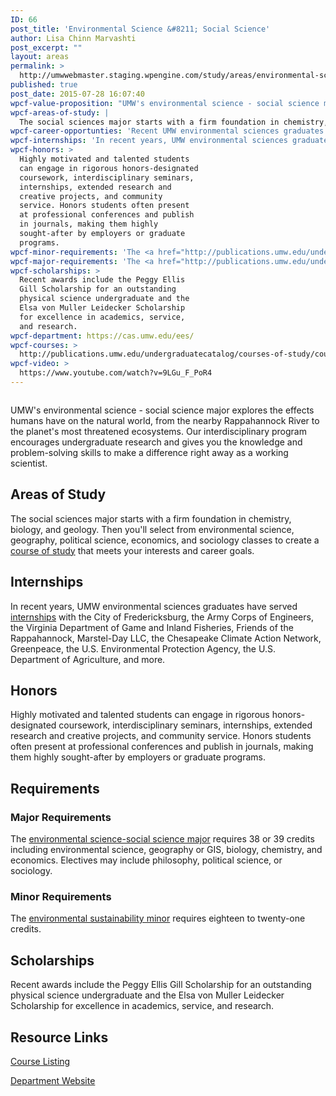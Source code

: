 ```yaml
---
ID: 66
post_title: 'Environmental Science &#8211; Social Science'
author: Lisa Chinn Marvashti
post_excerpt: ""
layout: areas
permalink: >
  http://umwwebmaster.staging.wpengine.com/study/areas/environmental-science-social-science/
published: true
post_date: 2015-07-28 16:07:40
wpcf-value-proposition: "UMW's environmental science - social science major explores the effects humans have on the natural world, from the nearby Rappahannock River to the planet's most threatened ecosystems. Our interdisciplinary program encourages undergraduate research and gives you the knowledge and problem-solving skills to make a difference right away as a working scientist."
wpcf-areas-of-study: |
  The social sciences major starts with a firm foundation in chemistry, biology, and geology. Then you'll select from environmental science, geography, political science, economics, and sociology classes to create a <a href="http://cas.umw.edu/ees/environmental-science-program/social-environmental-science/">course of study</a> that meets your interests and career goals.
wpcf-career-opportunties: 'Recent UMW environmental sciences graduates have <a href="http://cas.umw.edu/ees/our-graduates/">gone to work</a> for the U.S. Geological Survey, the Peace Corps, the Department of State, state and local governments, and nongovernmental organizations. Many pursue advanced degrees.'
wpcf-internships: 'In recent years, UMW environmental sciences graduates have served <a href="http://cas.umw.edu/ees/internships/">internships</a> with the City of Fredericksburg, the Army Corps of Engineers, the Virginia Department of Game and Inland Fisheries, Friends of the Rappahannock, Marstel-Day LLC, the Chesapeake Climate Action Network, Greenpeace, the U.S. Environmental Protection Agency, the U.S. Department of Agriculture, and more.'
wpcf-honors: >
  Highly motivated and talented students
  can engage in rigorous honors-designated
  coursework, interdisciplinary seminars,
  internships, extended research and
  creative projects, and community
  service. Honors students often present
  at professional conferences and publish
  in journals, making them highly
  sought-after by employers or graduate
  programs.
wpcf-minor-requirements: 'The <a href="http://publications.umw.edu/undergraduatecatalog/courses-of-study/minors/sust/">environmental sustainability minor</a> requires eighteen to twenty-one credits.'
wpcf-major-requirements: 'The <a href="http://publications.umw.edu/undergraduatecatalog/courses-of-study/majors/eesc-natural/">environmental science-social science major</a> requires 38 or 39 credits including environmental science, geography or GIS, biology, chemistry, and economics. Electives may include philosophy, political science, or sociology.'
wpcf-scholarships: >
  Recent awards include the Peggy Ellis
  Gill Scholarship for an outstanding
  physical science undergraduate and the
  Elsa von Muller Leidecker Scholarship
  for excellence in academics, service,
  and research.
wpcf-department: https://cas.umw.edu/ees/
wpcf-courses: >
  http://publications.umw.edu/undergraduatecatalog/courses-of-study/course-descriptions/eesc-2/
wpcf-video: >
  https://www.youtube.com/watch?v=9LGu_F_PoR4
---
```


<!-- Types Custom Fields: -->

<!-- video -->
<a href="https://www.youtube.com/watch?v=9LGu_F_PoR4"><img src="https://i.ytimg.com/vi/9LGu_F_PoR4/hqdefault.jpg" alt="" style="width: 100 height: auto;"/></a>
<!-- End video -->

<!-- value-proposition -->
UMW's environmental science - social science major explores the effects humans have on the natural world, from the nearby Rappahannock River to the planet's most threatened ecosystems. Our interdisciplinary program encourages undergraduate research and gives you the knowledge and problem-solving skills to make a difference right away as a working scientist.
<!-- End value-proposition -->

<!-- areas-of-study -->
<h2>Areas of Study</h2>The social sciences major starts with a firm foundation in chemistry, biology, and geology. Then you'll select from environmental science, geography, political science, economics, and sociology classes to create a <a href="http://cas.umw.edu/ees/environmental-science-program/social-environmental-science/">course of study</a> that meets your interests and career goals.
<!-- End areas-of-study -->

<!-- internships -->
<h2>Internships</h2>In recent years, UMW environmental sciences graduates have served <a href="http://cas.umw.edu/ees/internships/">internships</a> with the City of Fredericksburg, the Army Corps of Engineers, the Virginia Department of Game and Inland Fisheries, Friends of the Rappahannock, Marstel-Day LLC, the Chesapeake Climate Action Network, Greenpeace, the U.S. Environmental Protection Agency, the U.S. Department of Agriculture, and more.
<!-- End internships -->

<!-- honors -->
<h2>Honors</h2>Highly motivated and talented students can engage in rigorous honors-designated coursework, interdisciplinary seminars, internships, extended research and creative projects, and community service. Honors students often present at professional conferences and publish in journals, making them highly sought-after by employers or graduate programs.
<!-- End honors -->

<!-- requirements -->
<h2>Requirements</h2>
<!-- major-requirements -->
<h3>Major Requirements</h3>The <a href="http://publications.umw.edu/undergraduatecatalog/courses-of-study/majors/eesc-natural/">environmental science-social science major</a> requires 38 or 39 credits including environmental science, geography or GIS, biology, chemistry, and economics. Electives may include philosophy, political science, or sociology.
<!-- End major-requirements -->

<!-- minor-requirements -->
<h3>Minor Requirements</h3>The <a href="http://publications.umw.edu/undergraduatecatalog/courses-of-study/minors/sust/">environmental sustainability minor</a> requires eighteen to twenty-one credits.
<!-- End minor-requirements -->

<!-- End requirements -->

<!-- scholarships -->
<h2>Scholarships</h2>Recent awards include the Peggy Ellis Gill Scholarship for an outstanding physical science undergraduate and the Elsa von Muller Leidecker Scholarship for excellence in academics, service, and research.
<!-- End scholarships -->

<!-- resource-links -->
<h2>Resource Links</h2>
<!-- courses -->
<a href="http://publications.umw.edu/undergraduatecatalog/courses-of-study/course-descriptions/eesc-2/" class="button">Course Listing</a>
<!-- End courses -->

<!-- department -->
<a href="https://cas.umw.edu/ees/" class="button">Department Website</a>
<!-- End department -->

<!-- End resource-links -->

<!-- End Types Custom Fields -->